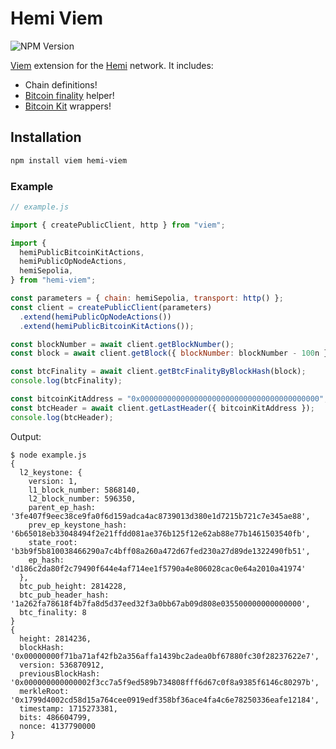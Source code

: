 # Hemi Viem

![NPM Version](https://img.shields.io/npm/v/hemi-viem)

[Viem](https://viem.sh/) extension for the [Hemi](https://hemi.xyz/) network.
It includes:

- Chain definitions!
- [Bitcoin finality](https://docs.hemi.xyz/foundational-topics/pop-consensus-and-bitcoin-finality) helper!
- [Bitcoin Kit](https://docs.hemi.xyz/building-bitcoin-apps/hemi-bitcoin-kit-hbk) wrappers!

## Installation

```sh
npm install viem hemi-viem
```

### Example

```js
// example.js

import { createPublicClient, http } from "viem";

import {
  hemiPublicBitcoinKitActions,
  hemiPublicOpNodeActions,
  hemiSepolia,
} from "hemi-viem";

const parameters = { chain: hemiSepolia, transport: http() };
const client = createPublicClient(parameters)
  .extend(hemiPublicOpNodeActions())
  .extend(hemiPublicBitcoinKitActions());

const blockNumber = await client.getBlockNumber();
const block = await client.getBlock({ blockNumber: blockNumber - 100n });

const btcFinality = await client.getBtcFinalityByBlockHash(block);
console.log(btcFinality);

const bitcoinKitAddress = "0x0000000000000000000000000000000000000000"; // example address
const btcHeader = await client.getLastHeader({ bitcoinKitAddress });
console.log(btcHeader);
```

Output:

```console
$ node example.js
{
  l2_keystone: {
    version: 1,
    l1_block_number: 5868140,
    l2_block_number: 596350,
    parent_ep_hash: '3fe407f9eec38ce9fa0f6d159adca4ac8739013d380e1d7215b721c7e345ae88',
    prev_ep_keystone_hash: '6b65018eb33048494f2e21ffdd081ae376b125f12e62ab88e77b1461503540fb',
    state_root: 'b3b9f5b810038466290a7c4bff08a260a472d67fed230a27d89de1322490fb51',
    ep_hash: 'd186c2da80f2c79490f644e4af714ee1f5790a4e806028cac0e64a2010a41974'
  },
  btc_pub_height: 2814228,
  btc_pub_header_hash: '1a262fa78618f4b7fa8d5d37eed32f3a0bb67ab09d808e035500000000000000',
  btc_finality: 8
}
{
  height: 2814236,
  blockHash: '0x00000000f71ba71af42fb2a356affa1439bc2adea0bf67880fc30f28237622e7',
  version: 536870912,
  previousBlockHash: '0x000000000000002f3cc7a5f9ed589b734808fff6d67c0f8a9385f6146c80297b',
  merkleRoot: '0x1799d4002cd58d15a764cee0919edf358bf36ace4fa4c6e78250336eafe12184',
  timestamp: 1715273381,
  bits: 486604799,
  nonce: 4137790000
}
```
